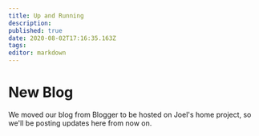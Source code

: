 ```yaml
---
title: Up and Running
description: 
published: true
date: 2020-08-02T17:16:35.163Z
tags: 
editor: markdown
---
```


# New Blog
We moved our blog from Blogger to be hosted on Joel's home project, so we'll be posting updates here from now on. 

